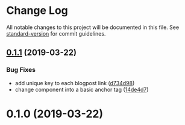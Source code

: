 # Change Log

All notable changes to this project will be documented in this file. See [standard-version](https://github.com/conventional-changelog/standard-version) for commit guidelines.

## [0.1.1](https://github.com/gatsbyjs/gatsby-starter-default/compare/v0.1.0...v0.1.1) (2019-03-22)


### Bug Fixes

* add unique key to each blogpost link ([d734d98](https://github.com/gatsbyjs/gatsby-starter-default/commit/d734d98))
* change <Link /> component into a basic anchor tag ([14de4d7](https://github.com/gatsbyjs/gatsby-starter-default/commit/14de4d7))



# 0.1.0 (2019-03-22)

